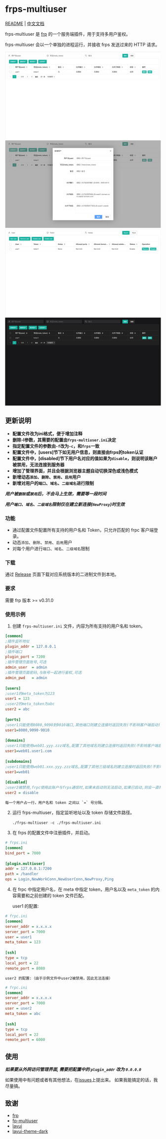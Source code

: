 # frps-multiuser

[README](README.md) | [中文文档](README_zh.md)

frps-multiuser 是 [frp](https://github.com/fatedier/frp) 的一个服务端插件，用于支持多用户鉴权。

frps-multiuser 会以一个单独的进程运行，并接收 frps 发送过来的 HTTP 请求。

![用户列表](screenshots/user%20list.png)
![新增列表](screenshots/new%20user.png)
![支持英文](screenshots/i18n.png)
![自动深色模式](screenshots/dark%20mode.png)

## 更新说明

+ **配置文件改为ini格式，便于增加注释**
+ **删除-l参数，其需要的配置由`frps-multiuser.ini`决定**
+ **指定配置文件的参数由`-f`改为`-c`，和`frps`一致**
+ **配置文件中，\[users\]节下如无用户信息，则直接由frps的token认证**
+ **配置文件中，\[disabled\]节下用户名对应的值如果为`disable`，则说明该账户被禁用，无法连接到服务器**
+ **增加了管理界面，并且会根据浏览器主题自动切换深色或浅色模式**
+ **新增动态`添加`、`删除`、`禁用`、`启用`用户**
+ **新增对用户的`端口`、`域名`、`二级域名`进行限制**

***用户被`删除`或`禁用`后，不会马上生效，需要等一段时间***

***用户`端口`、`域名`、`二级域名`限制仅在建立新连接(`NewProxy`)时生效***

### 功能

* 通过配置文件配置所有支持的用户名和 Token，只允许匹配的 frpc 客户端登录。
* 动态`添加`、`删除`、`禁用`、`启用`用户
* 对每个用户进行`端口`、`域名`、`二级域名`限制

### 下载

通过 [Release](../../releases) 页面下载对应系统版本的二进制文件到本地。

### 要求

需要 frp 版本 >= v0.31.0

### 使用示例

1. 创建 `frps-multiuser.ini` 文件，内容为所有支持的用户名和 token。

```ini
[common]
;插件监听地址
plugin_addr = 127.0.0.1
;插件端口
plugin_port = 7200
;插件管理页面账号,可选
admin_user  = admin
;插件管理页面密码,与账号一起进行鉴权,可选
admin_pwd   = admin

[users]
;user1的meta_token为123
user1 = 123
;user2的meta_token为abc
user2 = abc

[ports]
;user1只能使用8080,9090到9010端口,其他端口则建立连接时返回失败(不影响客户端启动)
user1=8080,9090-9010

[domains]
;user1只能使用web01.yyy.zzz域名,配置了其他域名则建立连接时返回失败(不影响客户端启动)
user1=web01.user1.com

[subdomains]
;user1只能使用web01.xxx.yyy.zzz域名,配置了其他三级域名则建立连接时返回失败(不影响客户端启动)
user1=web01

[disabled]
;user2被禁用,frpc使用此账户与frps通信时,如果未启动则无法启动,如果已启动,则会一直打印错误日志
user2 = disable
```

    每一个用户占一行，用户名和 token 之间以 `=` 号分隔。

2. 运行 frps-multiuser，指定监听地址以及 token 存储文件路径。

    `./frps-multiuser -c ./frps-multiuser.ini`

3. 在 frps 的配置文件中注册插件，并启动。

```ini
# frps.ini
[common]
bind_port = 7000

[plugin.multiuser]
addr = 127.0.0.1:7200
path = /handler
ops = Login,NewWorkConn,NewUserConn,NewProxy,Ping
```

4. 在 frpc 中指定用户名，在 meta 中指定 token，用户名以及 `meta_token` 的内容需要和之前创建的 token 文件匹配。

    user1 的配置:

```ini
# frpc.ini
[common]
server_addr = x.x.x.x
server_port = 7000
user = user1
meta_token = 123

[ssh]
type = tcp
local_port = 22
remote_port = 8080
```

    user2 的配置:（由于示例文件中user2被禁用，因此无法连接）

```ini
# frpc.ini
[common]
server_addr = x.x.x.x
server_port = 7000
user = user2
meta_token = abc

[ssh]
type = tcp
local_port = 22
remote_port = 6000
```

## 使用

___如果要从外网访问管理界面, 需要把配置中的 `plugin_addr` 改为 `0.0.0.0`___

如果使用中有问题或者有其他想法，在[issues](https://github.com/yhl452493373/frps-multiuser/issues)上提出来。 如果我能搞定的话，我尽量搞。

## 致谢

+ [frp](https://github.com/fatedier/frp)
+ [fp-multiuser](https://github.com/gofrp/fp-multiuser)
+ [layui](https://github.com/layui/layui)
+ [layui-theme-dark](https://github.com/Sight-wcg/layui-theme-dark)